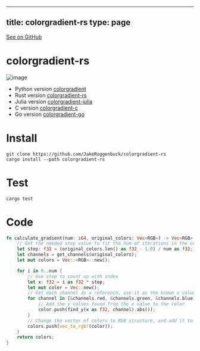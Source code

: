 
---
title: colorgradient-rs
type: page
---

[See on GitHub](https://github.com/jakeroggenbuck/colorgradient-rs/)

# colorgradient-rs
![image](https://user-images.githubusercontent.com/35516367/116793337-1716c680-aa7b-11eb-9c1e-2cda170e2118.png)

- Python version [colorgradient](https://github.com/JakeRoggenbuck/colorgradient)
- Rust version [colorgradient-rs](https://github.com/JakeRoggenbuck/colorgradient-rs)
- Julia version [colorgradient-julia](https://github.com/JakeRoggenbuck/colorgradient-julia)
- C version [colorgradient-c](https://github.com/JakeRoggenbuck/colorgradient-c)
- Go version [colorgradient-go](https://github.com/JakeRoggenbuck/colorgradient-go)

# Install 
```
git clone https://github.com/JakeRoggenbuck/colorgradient-rs
cargo install --path colorgradient-rs
```

# Test
```
cargo test
```

# Code
```rs
fn calculate_gradient(num: i64, original_colors: Vec<RGB>) -> Vec<RGB> {
    // Get the needed step value to fit the num of iterations in the original_colors length
    let step: f32 = (original_colors.len() as f32 - 1.0) / num as f32;
    let channels = get_channels(original_colors);
    let mut colors = Vec::<RGB>::new();

    for i in 0..num {
        // Use step to count up with index
        let x: f32 = i as f32 * step;
        let mut color = Vec::new();
        // Get each channel as a reference, use it as the known x values
        for channel in [&channels.red, &channels.green, &channels.blue].iter() {
            // Add the y values found from the x value to the color
            color.push(find_y(x as f32, channel).abs());
        }
        // Change the vector of colors to RGB structure, and add it to all the colors
        colors.push(vec_to_rgb!(color));
    }
    return colors;
}
```
